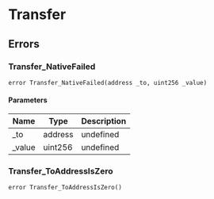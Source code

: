 # Transfer











## Errors

### Transfer_NativeFailed

```solidity
error Transfer_NativeFailed(address _to, uint256 _value)
```





#### Parameters

| Name | Type | Description |
|---|---|---|
| _to | address | undefined |
| _value | uint256 | undefined |

### Transfer_ToAddressIsZero

```solidity
error Transfer_ToAddressIsZero()
```







